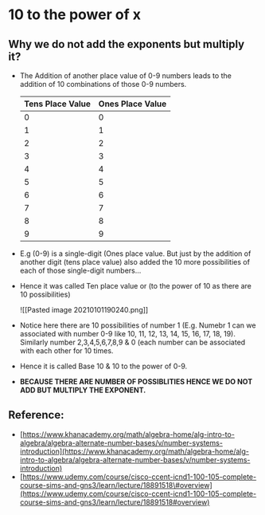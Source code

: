 # 10 to the power of x

## Why we do not add the exponents but multiply it?

* The Addition of another place value of 0-9 numbers leads to the addition of 10 combinations of those 0-9 numbers.

  | Tens Place Value | Ones Place Value |
  | :--- | :--- |
  | 0 | 0 |
  | 1 | 1 |
  | 2 | 2 |
  | 3 | 3 |
  | 4 | 4 |
  | 5 | 5 |
  | 6 | 6 |
  | 7 | 7 |
  | 8 | 8 |
  | 9 | 9 |

* E.g \(0-9\) is a single-digit \(Ones place value. But just by the addition of another digit \(tens place value\) also added the 10 more possibilities of each of those single-digit numbers…
* Hence it was called Ten place value or \(to the power of 10 as there are 10 possibilities\)

    !\[\[Pasted image 20210101190240.png\]\]

* Notice here there are 10 possibilities of number 1 \(E.g. Numebr 1 can we associated with number 0-9 like 10, 11, 12, 13, 14, 15, 16, 17, 18, 19\). Similarly number 2,3,4,5,6,7,8,9 & 0 \(each number can be associated with each other  for 10 times.
* Hence it is called Base 10 & 10 to the power of 0-9.
* **BECAUSE THERE ARE NUMBER OF POSSIBLITIES HENCE WE DO NOT ADD BUT MULTIPLY THE EXPONENT.**

## Reference:

* [https://www.khanacademy.org/math/algebra-home/alg-intro-to-algebra/algebra-alternate-number-bases/v/number-systems-introduction](https://www.khanacademy.org/math/algebra-home/alg-intro-to-algebra/algebra-alternate-number-bases/v/number-systems-introduction)
* [https://www.udemy.com/course/cisco-ccent-icnd1-100-105-complete-course-sims-and-gns3/learn/lecture/18891518\#overview](https://www.udemy.com/course/cisco-ccent-icnd1-100-105-complete-course-sims-and-gns3/learn/lecture/18891518#overview)

